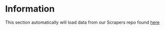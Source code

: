 # Information

This section automatically will load data from our Scrapers repo found [here](https://github.com/Police-Data-Accessibility-Project/Scrapers)

